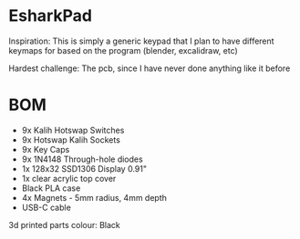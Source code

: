 # EsharkPad
Inspiration: This is simply a generic keypad that I plan to have different keymaps for based on the program (blender, excalidraw, etc)

Hardest challenge: The pcb, since I have never done anything like it before

# BOM
- 9x Kalih Hotswap Switches
- 9x Hotswap Kalih Sockets 
- 9x Key Caps
- 9x 1N4148 Through-hole diodes
- 1x 128x32 SSD1306 Display 0.91"
- 1x clear acrylic top cover
- Black PLA case
- 4x Magnets - 5mm radius, 4mm depth
- USB-C cable

3d printed parts colour: Black

